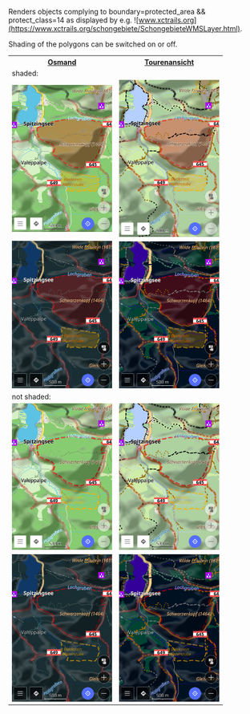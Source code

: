 Renders objects complying to boundary=protected_area && protect_class=14 as displayed by e.g. ![www.xctrails.org](https://www.xctrails.org/schongebiete/SchongebieteWMSLayer.html).

Shading of the polygons can be switched on or off.

<table>
	<tr>
		<th><a href="OsmAnd+Schongebiete.render.xml">Osmand</a></th>
		<th><a href="Tourenansicht+Schongebiete.render.xml">Tourenansicht</a></th>
	</tr>
	<tr>
		<td colspan="2">shaded:</td>
	</tr>
	<tr>
		<td><img src="osmand_day_shaded.png" width=200></td>
		<td><img src="tourenansicht_day_shaded.png" width=200></td>
	</tr>
	<tr>
		<td><img src="osmand_night_shaded.png" width=200></td>
		<td><img src="tourenansicht_night_shaded.png" width=200></td>
	</tr>
	<tr>
		<td colspan="2">not shaded:</td>
	</tr>
	<tr>
		<td><img src="osmand_day.png" width=200></td>
		<td><img src="tourenansicht_day.png" width=200></td>
	</tr>
	<tr>
		<td><img src="osmand_night.png" width=200></td>
		<td><img src="tourenansicht_night.png" width=200></td>
	</tr>
</table>
